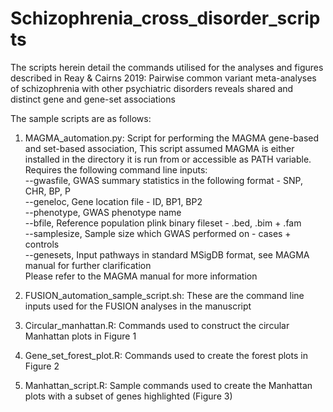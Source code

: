 # Schizophrenia_cross_disorder_scripts
The scripts herein detail the commands utilised for the analyses and figures described in Reay &amp; Cairns 2019: Pairwise common variant meta-analyses of schizophrenia with other psychiatric disorders reveals shared and distinct gene and gene-set associations

The sample scripts are as follows:

1) MAGMA_automation.py:
  Script for performing the MAGMA gene-based and set-based association, This script assumed MAGMA is either installed in the directory it is run from or accessible as PATH variable. Requires the following command line inputs:  
  --gwasfile, GWAS summary statistics in the following format - SNP, CHR, BP, P   <br />
  --geneloc, Gene location file - ID, BP1, BP2   <br />
  --phenotype, GWAS phenotype name   <br />
  --bfile, Reference population plink binary fileset - .bed, .bim + .fam  <br />
  --samplesize, Sample size which GWAS performed on - cases + controls  <br />
  --genesets, Input pathways in standard MSigDB format, see MAGMA manual for further clarification  
  Please refer to the MAGMA manual for more information


2) FUSION_automation_sample_script.sh:
These are the command line inputs used for the FUSION analyses in the manuscript

3) Circular_manhattan.R:
Commands used to construct the circular Manhattan plots in Figure 1

4) Gene_set_forest_plot.R:
Commands used to create the forest plots in Figure 2

5) Manhattan_script.R:
Sample commands used to create the Manhattan plots with a subset of genes highlighted (Figure 3)

